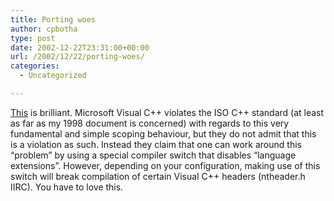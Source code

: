 ```yaml
---
title: Porting woes
author: cpbotha
type: post
date: 2002-12-22T23:31:00+00:00
url: /2002/12/22/porting-woes/
categories:
  - Uncategorized

---
```

[This][1] is brilliant. Microsoft Visual C++ violates the ISO C++ standard (at least as far as my 1998 document is concerned) with regards to this very fundamental and simple scoping behaviour, but they do not admit that this is a violation as such. Instead they claim that one can work around this &#8220;problem&#8221; by using a special compiler switch that disables &#8220;language extensions&#8221;. However, depending on your configuration, making use of this switch will break compilation of certain Visual C++ headers (ntheader.h IIRC). You have to love this.

 [1]: http://support.microsoft.com/default.aspx?scid=KB;en-us;q167748
